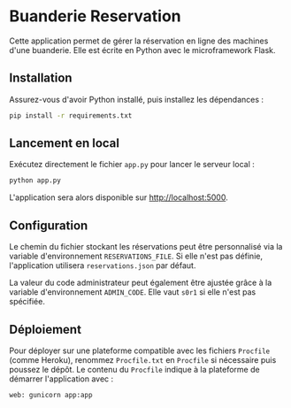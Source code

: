 # Buanderie Reservation

Cette application permet de gérer la réservation en ligne des machines d'une buanderie. Elle est écrite en Python avec le microframework Flask.

## Installation

Assurez-vous d'avoir Python installé, puis installez les dépendances :

```bash
pip install -r requirements.txt
```

## Lancement en local

Exécutez directement le fichier `app.py` pour lancer le serveur local :

```bash
python app.py
```

L'application sera alors disponible sur [http://localhost:5000](http://localhost:5000).

## Configuration

Le chemin du fichier stockant les réservations peut être personnalisé via la variable d'environnement `RESERVATIONS_FILE`.
Si elle n'est pas définie, l'application utilisera `reservations.json` par défaut.

La valeur du code administrateur peut également être ajustée grâce à la variable d'environnement `ADMIN_CODE`. Elle vaut `s0r1` si elle n'est pas spécifiée.

## Déploiement

Pour déployer sur une plateforme compatible avec les fichiers `Procfile` (comme Heroku), renommez `Procfile.txt` en `Procfile` si nécessaire puis poussez le dépôt. Le contenu du `Procfile` indique à la plateforme de démarrer l'application avec :

```procfile
web: gunicorn app:app
```


